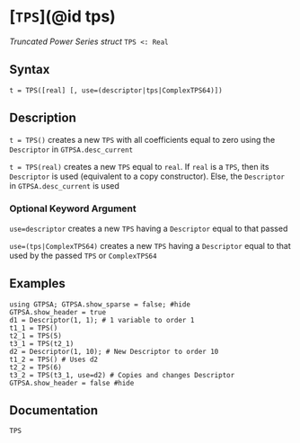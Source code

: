 # [`TPS`](@id tps)
*Truncated Power Series struct*
```TPS <: Real```
## Syntax
```
t = TPS([real] [, use=(descriptor|tps|ComplexTPS64)])
```

## Description
`t = TPS()` creates a new `TPS` with all coefficients equal to zero using the `Descriptor` in `GTPSA.desc_current`

`t = TPS(real)` creates a new `TPS` equal to `real`. If `real` is a `TPS`, then its `Descriptor` is used (equivalent to a copy constructor). Else, the `Descriptor` in `GTPSA.desc_current` is used

### Optional Keyword Argument

`use=descriptor` creates a new `TPS` having a `Descriptor` equal to that passed

`use=(tps|ComplexTPS64)` creates a new `TPS` having a `Descriptor` equal to that used by the passed `TPS` or `ComplexTPS64`

## Examples
```@repl desc
using GTPSA; GTPSA.show_sparse = false; #hide
GTPSA.show_header = true
d1 = Descriptor(1, 1); # 1 variable to order 1
t1_1 = TPS()
t2_1 = TPS(5)
t3_1 = TPS(t2_1)
d2 = Descriptor(1, 10); # New Descriptor to order 10
t1_2 = TPS() # Uses d2
t2_2 = TPS(6)
t3_2 = TPS(t3_1, use=d2) # Copies and changes Descriptor
GTPSA.show_header = false #hide
```

## Documentation
```@docs
TPS
```